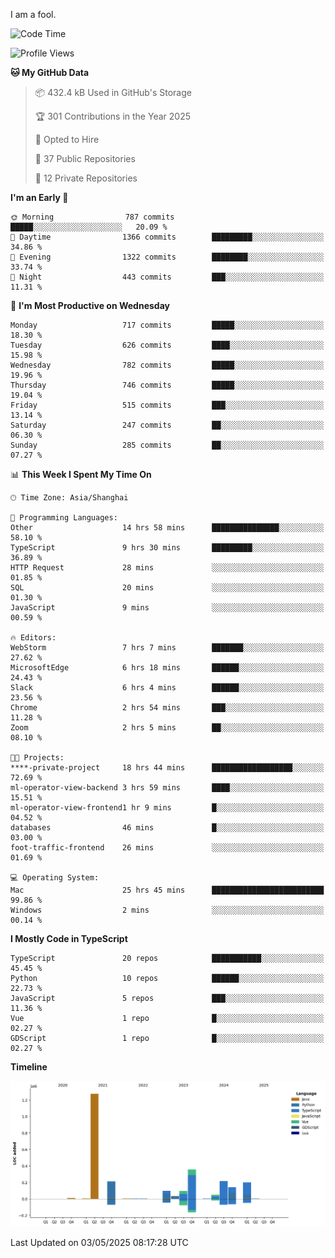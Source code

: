 I am a fool.

<!--START_SECTION:waka-->
![Code Time](http://img.shields.io/badge/Code%20Time-2%2C965%20hrs%2024%20mins-blue)

![Profile Views](http://img.shields.io/badge/Profile%20Views-2-blue)

**🐱 My GitHub Data** 

> 📦 432.4 kB Used in GitHub's Storage 
 > 
> 🏆 301 Contributions in the Year 2025
 > 
> 💼 Opted to Hire
 > 
> 📜 37 Public Repositories 
 > 
> 🔑 12 Private Repositories 
 > 
**I'm an Early 🐤** 

```text
🌞 Morning                787 commits         █████░░░░░░░░░░░░░░░░░░░░   20.09 % 
🌆 Daytime                1366 commits        █████████░░░░░░░░░░░░░░░░   34.86 % 
🌃 Evening                1322 commits        ████████░░░░░░░░░░░░░░░░░   33.74 % 
🌙 Night                  443 commits         ███░░░░░░░░░░░░░░░░░░░░░░   11.31 % 
```
📅 **I'm Most Productive on Wednesday** 

```text
Monday                   717 commits         █████░░░░░░░░░░░░░░░░░░░░   18.30 % 
Tuesday                  626 commits         ████░░░░░░░░░░░░░░░░░░░░░   15.98 % 
Wednesday                782 commits         █████░░░░░░░░░░░░░░░░░░░░   19.96 % 
Thursday                 746 commits         █████░░░░░░░░░░░░░░░░░░░░   19.04 % 
Friday                   515 commits         ███░░░░░░░░░░░░░░░░░░░░░░   13.14 % 
Saturday                 247 commits         ██░░░░░░░░░░░░░░░░░░░░░░░   06.30 % 
Sunday                   285 commits         ██░░░░░░░░░░░░░░░░░░░░░░░   07.27 % 
```


📊 **This Week I Spent My Time On** 

```text
🕑︎ Time Zone: Asia/Shanghai

💬 Programming Languages: 
Other                    14 hrs 58 mins      ███████████████░░░░░░░░░░   58.10 % 
TypeScript               9 hrs 30 mins       █████████░░░░░░░░░░░░░░░░   36.89 % 
HTTP Request             28 mins             ░░░░░░░░░░░░░░░░░░░░░░░░░   01.85 % 
SQL                      20 mins             ░░░░░░░░░░░░░░░░░░░░░░░░░   01.30 % 
JavaScript               9 mins              ░░░░░░░░░░░░░░░░░░░░░░░░░   00.59 % 

🔥 Editors: 
WebStorm                 7 hrs 7 mins        ███████░░░░░░░░░░░░░░░░░░   27.62 % 
MicrosoftEdge            6 hrs 18 mins       ██████░░░░░░░░░░░░░░░░░░░   24.43 % 
Slack                    6 hrs 4 mins        ██████░░░░░░░░░░░░░░░░░░░   23.56 % 
Chrome                   2 hrs 54 mins       ███░░░░░░░░░░░░░░░░░░░░░░   11.28 % 
Zoom                     2 hrs 5 mins        ██░░░░░░░░░░░░░░░░░░░░░░░   08.10 % 

🐱‍💻 Projects: 
****-private-project     18 hrs 44 mins      ██████████████████░░░░░░░   72.69 % 
ml-operator-view-backend 3 hrs 59 mins       ████░░░░░░░░░░░░░░░░░░░░░   15.51 % 
ml-operator-view-frontend1 hr 9 mins         █░░░░░░░░░░░░░░░░░░░░░░░░   04.52 % 
databases                46 mins             █░░░░░░░░░░░░░░░░░░░░░░░░   03.00 % 
foot-traffic-frontend    26 mins             ░░░░░░░░░░░░░░░░░░░░░░░░░   01.69 % 

💻 Operating System: 
Mac                      25 hrs 45 mins      █████████████████████████   99.86 % 
Windows                  2 mins              ░░░░░░░░░░░░░░░░░░░░░░░░░   00.14 % 
```

**I Mostly Code in TypeScript** 

```text
TypeScript               20 repos            ███████████░░░░░░░░░░░░░░   45.45 % 
Python                   10 repos            ██████░░░░░░░░░░░░░░░░░░░   22.73 % 
JavaScript               5 repos             ███░░░░░░░░░░░░░░░░░░░░░░   11.36 % 
Vue                      1 repo              █░░░░░░░░░░░░░░░░░░░░░░░░   02.27 % 
GDScript                 1 repo              █░░░░░░░░░░░░░░░░░░░░░░░░   02.27 % 
```



**Timeline**

![Lines of Code chart](https://raw.githubusercontent.com/VeejaLiu/VeejaLiu/master/assets/bar_graph.png)


 Last Updated on 03/05/2025 08:17:28 UTC
<!--END_SECTION:waka-->
